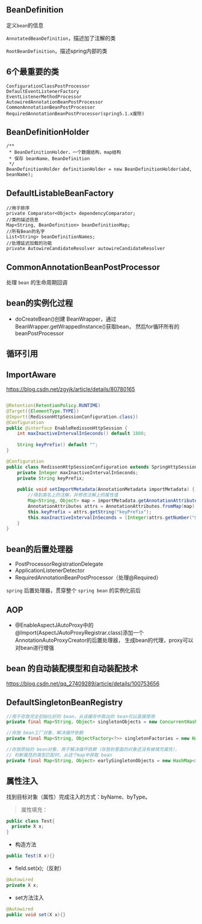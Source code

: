 ## BeanDefinition

定义`bean`的信息

`AnnotatedBeanDefinition`，描述加了注解的类

`RootBeanDefinition`，描述spring内部的类

## 6个最重要的类

```
ConfigurationClassPostProcessor
DefaultEventListenerFactory
EventListenerMethodProcessor
AutowiredAnnotationBeanPostProcessor
CommonAnnotationBeanPostProcessor
RequiredAnnotationBeanPostProcessor(spring5.1.x废除)
```
## BeanDefinitionHolder

```
/**
 * BeanDefinitionHolder，一个数据结构，map结构
 * 保存 beanName、BeanDefinition
 */
BeanDefinitionHolder definitionHolder = new BeanDefinitionHolder(abd, beanName);
```

## DefaultListableBeanFactory

```
//用于排序
private Comparator<Object> dependencyComparator;
//类的描述信息
Map<String, BeanDefinition> beanDefinitionMap;
//所有Bean的名字
List<String> beanDefinitionNames;
//处理延迟加载的功能
private AutowireCandidateResolver autowireCandidateResolver 
```

## CommonAnnotationBeanPostProcessor
处理 `bean` 的生命周期回调

## bean的实例化过程

- doCreateBean()创建 BeanWrapper，通过BeanWrapper.getWrappedInstance()获取bean，
然后for循环所有的beanPostProcessor

## 循环引用

## ImportAware

https://blog.csdn.net/zgyjk/article/details/80780165
```java

@Retention(RetentionPolicy.RUNTIME)
@Target({ElementType.TYPE})
@Import({RedissonHttpSessionConfiguration.class})
@Configuration
public @interface EnableRedissonHttpSession {
    int maxInactiveIntervalInSeconds() default 1800;
 
    String keyPrefix() default "";
}

@Configuration
public class RedissonHttpSessionConfiguration extends SpringHttpSessionConfiguration implements ImportAware {
    private Integer maxInactiveIntervalInSeconds;
    private String keyPrefix;
 
    public void setImportMetadata(AnnotationMetadata importMetadata) {
    	//得到类名上的注解，并修改注解上的属性值
        Map<String, Object> map = importMetadata.getAnnotationAttributes(EnableRedissonHttpSession.class.getName());
        AnnotationAttributes attrs = AnnotationAttributes.fromMap(map);
        this.keyPrefix = attrs.getString("keyPrefix");
        this.maxInactiveIntervalInSeconds = (Integer)attrs.getNumber("maxInactiveIntervalInSeconds");
    }
}
```
## bean的后置处理器

- PostProcessorRegistrationDelegate
- ApplicationListenerDetector
- RequiredAnnotationBeanPostProcessor（处理@Required）

`spring` 后置处理器，贯穿整个 `spring bean` 的实例化前后

## AOP

- @EnableAspectJAutoProxy中的@Import(AspectJAutoProxyRegistrar.class)添加一个AnnotationAutoProxyCreator的后置处理器，
生成bean的代理，proxy可以对bean进行增强

## bean 的自动装配模型和自动装配技术
https://blog.csdn.net/qq_27409289/article/details/100753656

## DefaultSingletonBeanRegistry
```java
//用于存放完全初始化好的 bean，从该缓存中取出的 bean可以直接使用
private final Map<String, Object> singletonObjects = new ConcurrentHashMap<>(256);

//存放 bean工厂对象，解决循环依赖
private final Map<String, ObjectFactory<?>> singletonFactories = new HashMap<>(16);

//存放原始的 bean对象，用于解决循环依赖（存放到里面的对象还没有被填充属性），
// 判断属性的类型匹配时，从这个map中获取 bean
private final Map<String, Object> earlySingletonObjects = new HashMap<>(16);
```

## 属性注入

找到目标对象（属性）完成注入的方式：byName、byType。

> 属性填充：
```java
public class Test{
  private X x;
}
```

- 构造方法
```java
public Test(X x){}
```
- field.set(x);（反射）
```java
@Autowired
private X x;
```
- set方法注入
```java
@Autowired
public void set(X x){}
```
